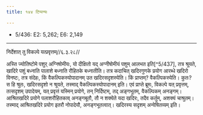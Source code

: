 ```yaml
---
title: १४४ टिप्पन्यः

---
```

- 5/436: E2: 5,262; E6: 2,149

____________________________________________


निर्देशात् तु विकल्पे यत्प्रवृत्तम्//६.३.२८//

अस्ति ज्योतिष्टोमे पशुर् अग्निषोमीयः, यो दीक्षितो यद् अग्नीषोमीयं पशुम् आलभत इति[^5/437], तत्र श्रूयते, खादिरे पशुं बध्नाति पालाशे बध्नाति रौहितके बध्नातीति। तत्र कदाचित् खदिरगुणके प्रयोग आरब्धे खदिरो विनष्टः, तत्र संदेहः, किं वैकल्पिकस्योपादानम् उत खदिरसदृशस्येति। किं प्राप्तम्? वैकल्पिकस्येति। कुतः? स हि श्रुतः, खदिरसदृशो न श्रूयते, तस्माद् वैकल्पिकस्योपादानम् इति।
एवं प्राप्ते ब्रूमः, विकल्पे यत् प्रवृत्तम्, तत्सदृशम् उपादेयम्, यत् प्रवृत्तं यस्मिन् प्रयोगे, तन् निर्दिष्टम्, तद् अङ्गभूतम्, वैकल्पिकम् अनङ्गम्। आश्रितखदिरे प्रयोगे पलाशरौहितकाव् अनङ्गबूतौ, तौ न शक्येते यदा खदिरः, तदैव कर्तुम्, अशक्यं चाश्रुतम्। तस्माद् आश्रितखदिरे प्रयोग इतरौ नोपादेयौ, अनङ्गभूतत्वात्। खदिरस्य सदृशम् अन्वेषितव्यम् इति।
